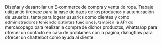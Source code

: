 
Diseñar y desarrollar un E-commerce de compra y venta de ropa.
Trabaje utilizando firebase para la base de datos de los productos y autenticación de usuarios, tanto para logear usuarios como clientes y como administradores teniendo distintas funciones, también la API de mercadopago para realizar la compra de dichos productos, whattsapp para ofrecer un contacto en caso de problames con la pagina, dialogflow para ofrecer un chatterbot como ayuda al cliente.